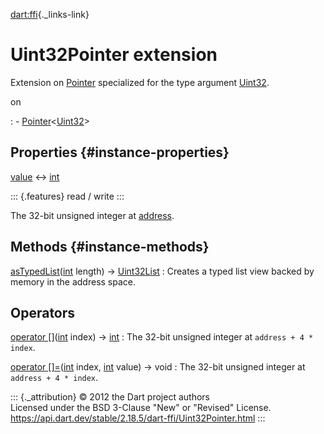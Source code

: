 [dart:ffi](../dart-ffi/dart-ffi-library){._links-link}

Uint32Pointer extension
=======================

Extension on [Pointer](pointer-class) specialized for the type argument
[Uint32](uint32-class).

on

:   -   [Pointer](pointer-class)\<[Uint32](uint32-class)\>

Properties {#instance-properties}
----------

[value](uint32pointer/value) ↔ [int](../dart-core/int-class)

::: {.features}
read / write
:::

The 32-bit unsigned integer at [address](pointer/address).

Methods {#instance-methods}
-------

[asTypedList](uint32pointer/astypedlist)([int](../dart-core/int-class) length) → [Uint32List](../dart-typed_data/uint32list-class)
:   Creates a typed list view backed by memory in the address space.

Operators
---------

[operator \[\]](uint32pointer/operator_get)([int](../dart-core/int-class) index) → [int](../dart-core/int-class)
:   The 32-bit unsigned integer at `address + 4 * index`.

[operator \[\]=](uint32pointer/operator_put)([int](../dart-core/int-class) index, [int](../dart-core/int-class) value) → void
:   The 32-bit unsigned integer at `address + 4 * index`.

::: {._attribution}
© 2012 the Dart project authors\
Licensed under the BSD 3-Clause \"New\" or \"Revised\" License.\
<https://api.dart.dev/stable/2.18.5/dart-ffi/Uint32Pointer.html>
:::
